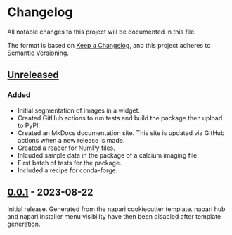 # Changelog

All notable changes to this project will be documented in this file.

The format is based on [Keep a Changelog](https://keepachangelog.com/en/1.0.0/),
and this project adheres to [Semantic Versioning](https://semver.org/spec/v2.0.0.html).

## [Unreleased]

### Added

- Initial segmentation of images in a widget.
- Created GitHub actions to run tests and build the package then upload to PyPI.
- Created an MkDocs documentation site. This site is updated via GitHub actions when a new release is made.
- Created a reader for NumPy files.
- Inlcuded sample data in the package of a calcium imaging file.
- First batch of tests for the package.
- Included a recipe for conda-forge.

## [0.0.1] - 2023-08-22

Initial release. Generated from the napari cookiecutter template.
napari hub and napari installer menu visibility have then been disabled after template generation.

[Unreleased]: https://github.com/MetaCell/napari-software-development-workshop
[0.0.1]: https://github.com/MetaCell/napari-software-development-workshop/releases/tag/0.0.1